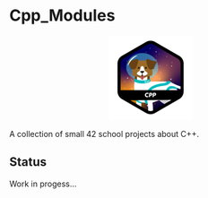 # Cpp_Modules

<p align="center">
  <img src="https://github.com/mcombeau/mcombeau/blob/main/42_badges/cppn.png" alt="Cpp modules 42 project badge"/>
</p>

A collection of small 42 school projects about C++.

## Status
Work in progess...
